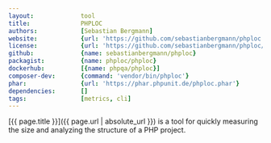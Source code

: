 ```yaml
---
layout:             tool
title:              PHPLOC
authors:            [Sebastian Bergmann]
website:            {url: 'https://github.com/sebastianbergmann/phploc'}
license:            {url: 'https://github.com/sebastianbergmann/phploc/blob/master/LICENSE', label: 'BSD 3-clause "New" or "Revised" License'}
github:             {name: sebastianbergmann/phploc}
packagist:          {name: phploc/phploc}               
dockerhub:          [{name: phpqa/phploc}]     
composer-dev:       {command: 'vendor/bin/phploc'}
phar:               {url: 'https://phar.phpunit.de/phploc.phar'}
dependencies:       []
tags:               [metrics, cli] 
---
```


[{{ page.title }}]({{ page.url | absolute_url }}) is a tool for quickly measuring the size and analyzing the structure of a PHP project.

<!--more--> 
